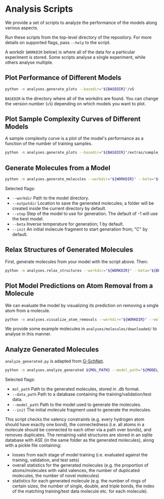 # Analysis Scripts

We provide a set of scripts to analyze the performance of the models along various aspects.

Run these scripts from the top-level directory of the repository.
For more details on supported flags,
pass `--help` to the script.

A workdir (`WORKDIR` below) is where all of the data for a particular experiment is stored. Some scripts analyse a single experiment, while others analyse multiple.

## Plot Performance of Different Models

```bash
python -m analyses.generate_plots --basedir="${BASEDIR}"/v5                     
```

`BASEDIR` is the directory where all of the workdirs are found.
You can change the version number (`v5`) depending on which models you want to plot.


## Plot Sample Complexity Curves of Different Models

A sample complexity curve is a plot of the model's performance as a function of the number of training samples.

```bash
python -m analyses.generate_plots --basedir="${BASEDIR}"/extras/sample_complexity                   
```

## Generate Molecules from a Model

```bash
python -m analyses.generate_molecules --workdir="${WORKDIR}" --beta="${BETA}"
```

Selected flags:
 * `--workdir` Path to the model directory.
 * `--outputdir` Location to save the generated molecules; a folder will be created inside the current directory by default.
 * `--step` Step of the model to use for generation. The default of -1 will use the best model.
 * `--beta` Inverse temperature for generation; 1 by default.
 * `--init` An initial molecule fragment to start generation from; "C" by default.


## Relax Structures of Generated Molecules

First, generate molecules from your model with the script above. Then:

```bash
python -m analyses.relax_structures --workdir="${WORKDIR}" --beta="${BETA}"
```

## Plot Model Predictions on Atom Removal from a Molecule

We can evaluate the model by visualizing its prediction on removing a single atom from a molecule.

```bash
python -m analyses.visualize_atom_removals --workdir="${WORKDIR}" --molecule=...
```

We provide some example molecules in `analyses/molecules/downloaded/` to analyse in this manner.

## Analyze Generated Molecules

`analyze_generated.py` is adapted from [G-SchNet](https://github.com/atomistic-machine-learning/G-SchNet).

```bash
python -m analyses.analyze_generated ${MOL_PATH} --model_path="${MODEL_PATH}" --data_path="${DATA_PATH}" --init="${INIT}"
```

Selected flags:
 * `mol_path` Path to the generated molecules, stored in .db format.
 * `--data_path` Path to a database containing the training/validation/test data.
 * `--model_path` Path to the model used to generate the molecules.
 * `--init` The initial molecule fragment used to generate the molecules.

This script checks the valency constraints (e.g. every hydrogen atom should have exactly one bond), the connectedness (i.e. all atoms in a molecule should be connected to each other via a path over bonds), and removes duplicates. The remaining valid structures are stored in an sqlite database with ASE (in the same folder as the generated molecules), along with a pickle file containing:
 * losses from each stage of model training (i.e. evaluated against the training, validation, and test sets)
 * overall statistics for the generated molecules (e.g. the proportion of atoms/molecules with valid valences, the number of duplicated molecules, the number of novel molecules)
 * statistics for each generated molecule (e.g. the number of rings of certain sizes, the number of single, double, and triple bonds, the index of the matching training/test data molecule etc. for each molecule).
